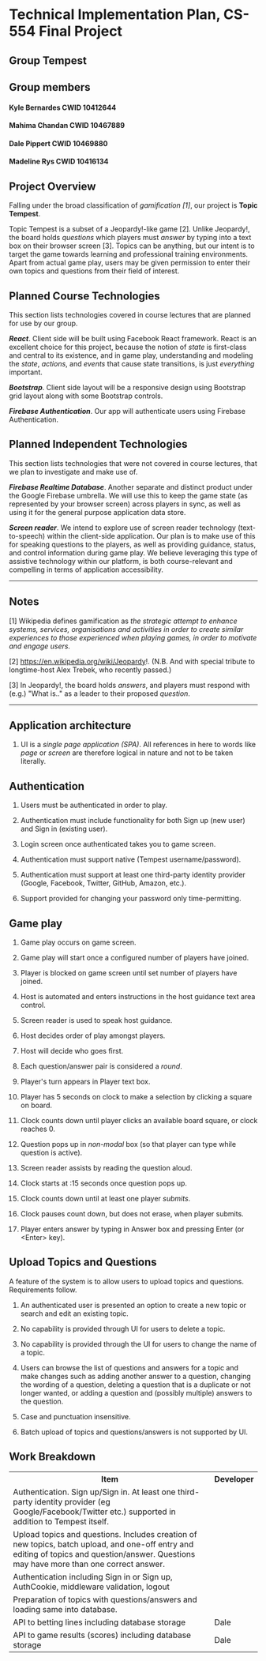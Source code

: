 # Technical Implementation Plan, CS-554 Final Project

## Group Tempest

## Group members

#### Kyle Bernardes CWID 10412644
#### Mahima Chandan CWID 10467889
#### Dale Pippert CWID 10469880
#### Madeline Rys CWID 10416134

## Project Overview

Falling under the broad classification of *gamification [1]*, our project is __Topic Tempest__.

Topic Tempest is a subset of a Jeopardy!-like game [2]. Unlike Jeopardy!, the board holds *questions* which
players must *answer* by typing into a text box on their browser screen [3]. Topics can be anything,
but our intent is to target the game towards learning and professional training environments. Apart
from actual game play, users may be given permission to enter their own topics and questions from
their field of interest.

## Planned Course Technologies
This section lists technologies covered in course lectures that are planned
for use by our group.

***React***. Client side will be built using Facebook React framework. React is an excellent choice
for this project, because the notion of *state* is first-class and central to its existence, and in game play,
understanding and modeling the *state*, *actions*, and *events* that cause state transitions,
is just *everything* important.

***Bootstrap***. Client side layout will be a responsive design using Bootstrap grid layout
along with some Bootstrap controls.

***Firebase Authentication***. Our app will authenticate users using Firebase Authentication.

## Planned Independent Technologies
This section lists technologies that were not covered in course lectures, that we plan
to investigate and make use of.

***Firebase Realtime Database***. Another separate and distinct product under the Google Firebase umbrella.
We will use this to keep the game state (as represented by your browser screen) across players in sync,
as well as using it for the general purpose application data store.

***Screen reader***. We intend to explore use of screen reader technology (text-to-speech) within
the client-side application. Our plan is to make use of this for speaking questions to the
players, as well as providing guidance, status, and control information during game play. We
believe leveraging this type of assistive technology within our platform, is both course-relevant
and compelling in terms of application accessibility.

<hr/>

## Notes

[1] Wikipedia defines gamification as *the strategic attempt to enhance systems, services, organisations
and activities in order to create similar experiences to those experienced when playing games, in
order to motivate and engage users.*

[2] https://en.wikipedia.org/wiki/Jeopardy!. (N.B. And with special tribute to longtime-host Alex Trebek,
who recently passed.)

[3] In Jeopardy!, the board holds *answers*, and players must respond with (e.g.) "What is.." as a leader
to their proposed *question*.

<hr/>
</hr/>

## Application architecture

1. UI is a *single page application (SPA)*. All references in here to words like *page* or *screen* are
therefore logical in nature and not to be taken literally.

## Authentication

1. Users must be authenticated in order to play.

1. Authentication must include functionality for both Sign up (new user)
and Sign in (existing user).

1. Login screen once authenticated takes you to game screen.

1. Authentication must support native (Tempest username/password).

1. Authentication must support at least one third-party identity provider (Google, Facebook,
Twitter, GitHub, Amazon, etc.).

1. Support provided for changing your password only time-permitting.

## Game play

1. Game play occurs on game screen.

1. Game play will start once a configured number of players have joined.

1. Player is blocked on game screen until set number of players have joined.

1. Host is automated and enters instructions in the host guidance text area control.

1. Screen reader is used to speak host guidance.

1. Host decides order of play amongst players.

1. Host will decide who goes first.

1. Each question/answer pair is considered a *round*.

1. Player's turn appears in Player text box.

1. Player has 5 seconds on clock to make a selection by clicking a square on board.

1. Clock counts down until player clicks an available board square, or clock reaches 0.

1. Question pops up in *non-modal* box (so that player can type while question is active).

1. Screen reader assists by reading the question aloud.

1. Clock starts at :15 seconds once question pops up.

1. Clock counts down until at least one player *submits*.

1. Clock pauses count down, but does not erase, when player submits. 

1. Player enters answer by typing in Answer box and pressing Enter (or &lt;Enter&gt; key).
 
## Upload Topics and Questions

A feature of the system is to allow users to upload topics and questions. Requirements follow.

1. An authenticated user is presented an option to create a new topic or search and edit
an existing topic.

1. No capability is provided through UI for users to delete a topic.

1. No capability is provided through the UI for users to change the name of a topic.

1. Users can browse the list of questions and answers for a topic and make changes such
as adding another answer to a question, changing the wording of a question, deleting a
question that is a duplicate or not longer wanted, or adding a question and (possibly multiple)
answers to the question.

1. Case and punctuation insensitive. 

1. Batch upload of topics and questions/answers is not supported by UI.

## Work Breakdown

<table>
<tbody>
<tr>
  <th>Item</th><th>Developer</th>
</tr>

<tr>
  <td>Authentication. Sign up/Sign in. At least one third-party identity provider (eg Google/Facebook/Twitter etc.)
supported in addition to Tempest itself.</td><td></td>
</tr>

<tr>
  <td>Upload topics and questions. Includes creation of new topics, batch upload, and one-off entry
and editing of topics and question/answer. Questions may have more than one correct answer.</td><td></td>
</tr>

<tr>
  <td>Authentication including Sign in or Sign up, AuthCookie, middleware validation, logout</td><td></td>
</tr>

<tr>
  <td>Preparation of topics with questions/answers and loading same into database.</td><td></td>
</tr>

<tr>
  <td>API to betting lines including database storage</td><td>Dale</td>
</tr>

<tr>
  <td>API to game results (scores) including database storage</td><td>Dale</td>
</tr>
</tbody>
</table>


